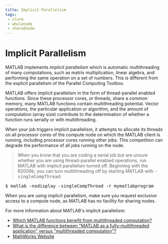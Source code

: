 ```yaml
---
title: Implicit Parallelism
tags:
 - slurm
 - wholenode
 - sharednode
---
```

# Implicit Parallelism

MATLAB implements <em>implicit parallelism</em> which is automatic multithreading of many computations, such as matrix multiplication, linear algebra, and performing the same operation on a set of numbers. This is different from the explicit parallelism of the Parallel Computing Toolbox.

MATLAB offers implicit parallelism in the form of thread-parallel enabled functions. Since these processor cores, or threads, share a common memory, many MATLAB functions contain multithreading potential.  Vector operations, the particular application or algorithm, and the amount of computation (array size) contribute to the determination of whether a function runs serially or with multithreading.

When your job triggers implicit parallelism, it attempts to allocate its threads on all processor cores of the compute node on which the MATLAB client is running, including processor cores running other jobs.  This competition can degrade the performance of all jobs running on the node.

>When you know that you are coding a serial job but are unsure whether you are using thread-parallel enabled operations, run MATLAB with implicit parallelism turned off.  Beginning with the R2009b, you can turn multithreading off by starting MATLAB with <kbd>-singleCompThread</kbd>:

<pre>
$ matlab -nodisplay -singleCompThread -r mymatlabprogram
</pre>

When you are using implicit parallelism, make sure you request exclusive access to a compute node, as MATLAB has no facility for sharing nodes.

For more information about MATLAB's implicit parallelism:
<ul>
 <li><a href="http://www.mathworks.com/support/solutions/en/data/1-4PG4AN/index.html?solution=1-4PG4AN" target="_blank" rel="noopener">Which MATLAB functions benefit from multithreaded computation?</a></li>
 <li><a href="http://www.mathworks.com/support/solutions/en/data/1-3P8CC5/index.html" target="_blank" rel="noopener">What is the difference between "MATLAB as a fully-multithreaded application" versus "multithreaded computation"?</a></li>
 <li><a href="http://www.mathworks.com/" target="_blank" rel="noopener">MathWorks Website</a></li>
</ul>
